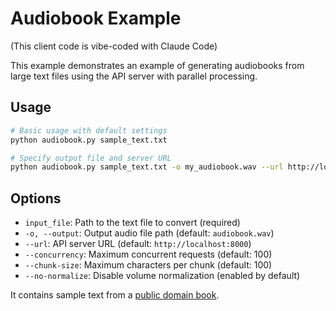 # Audiobook Example

(This client code is vibe-coded with Claude Code)

This example demonstrates an example of generating audiobooks from large text files using the API server with parallel processing.

## Usage

```bash
# Basic usage with default settings
python audiobook.py sample_text.txt

# Specify output file and server URL  
python audiobook.py sample_text.txt -o my_audiobook.wav --url http://localhost:8000
```

## Options

- `input_file`: Path to the text file to convert (required)
- `-o, --output`: Output audio file path (default: `audiobook.wav`)
- `--url`: API server URL (default: `http://localhost:8000`)
- `--concurrency`: Maximum concurrent requests (default: 100)
- `--chunk-size`: Maximum characters per chunk (default: 100)
- `--no-normalize`: Disable volume normalization (enabled by default)

It contains sample text from a [public domain book](https://www.gutenberg.org/files/11/11-0.txt).